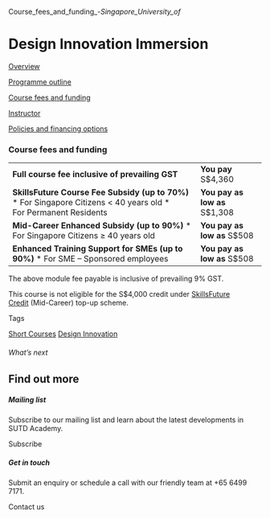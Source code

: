 Course_fees_and_funding_-_Singapore_University_of_



Design Innovation Immersion
===========================

[Overview](/course/design-innovation-immersion/#tabs)

[Programme outline](/course/design-innovation-immersion/programme-outline/#tabs)

[Course fees and funding](/course/design-innovation-immersion/course-fees-and-funding/#tabs)

[Instructor](/course/design-innovation-immersion/instructor/#tabs)

[Policies and financing options](/course/design-innovation-immersion/policies-and-financing-options/#tabs)

### Course fees and funding

|  |  |
| --- | --- |
| **Full course fee inclusive of prevailing GST** | **You pay**  S$4,360 |
| **SkillsFuture Course Fee Subsidy (up to 70%)**  * For Singapore Citizens < 40 years old * For Permanent Residents | **You pay as low as**  S$1,308 |
| **Mid-Career Enhanced Subsidy (up to 90%)**  * For Singapore Citizens ≥ 40 years old | **You pay as low as**  S$508 |
| **Enhanced Training Support for SMEs (up to 90%)**  * For SME – Sponsored employees | **You pay as low as**  S$508 |

The above module fee payable is inclusive of prevailing 9% GST.

This course is not eligible for the S$4,000 credit under [SkillsFuture Credit](http://www.skillsfuture.gov.sg/credit) (Mid-Career) top-up scheme.

Tags

[Short Courses](/admissions/academy/courses-and-modules/?academy-type-course=780)
[Design Innovation](/admissions/academy/courses-and-modules/?discipline=795)

###### What’s next

Find out more
-------------

##### Mailing list

Subscribe to our mailing list and learn about the latest developments in SUTD Academy.

Subscribe

##### Get in touch

Submit an enquiry or schedule a call with our friendly team at +65 6499 7171.

Contact us

